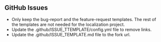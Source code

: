 ## GitHub Issues

- Only keep the bug-report and the feature-request templates. The rest of the templates are not needed for the localization project.
- Update the .github/ISSUE_TTEMPLATE/config.yml file to remove links.
- Update the .github/ISSUE_TEMPLATE.md file to the fork url.